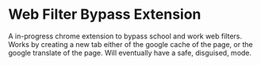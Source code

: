 # Web Filter Bypass Extension
A in-progress chrome extension to bypass school and work web filters. Works by creating a new tab either of the google cache of the page, or the google translate of the page. Will eventually have a safe, disguised, mode.
